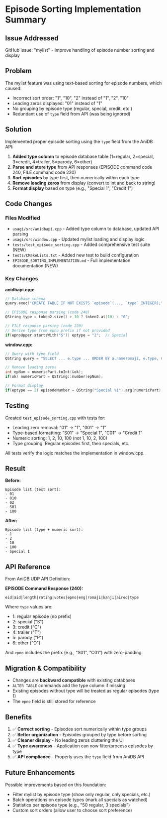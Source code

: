 # Episode Sorting Implementation Summary

## Issue Addressed

GitHub Issue: "mylist" - Improve handling of episode number sorting and display

## Problem

The mylist feature was using text-based sorting for episode numbers, which caused:
- Incorrect sort order: "1", "10", "2" instead of "1", "2", "10"
- Leading zeros displayed: "01" instead of "1"
- No grouping by episode type (regular, special, credit, etc.)
- Redundant use of `type` field from API (was being ignored)

## Solution

Implemented proper episode sorting using the `type` field from the AniDB API:

1. **Added type column** to episode database table (1=regular, 2=special, 3=credit, 4=trailer, 5=parody, 6=other)
2. **Parse and store type** from API responses (EPISODE command code 240, FILE command code 220)
3. **Sort episodes** by type first, then numerically within each type
4. **Remove leading zeros** from display (convert to int and back to string)
5. **Format display** based on type (e.g., "Special 1", "Credit 1")

## Code Changes

### Files Modified
- `usagi/src/anidbapi.cpp` - Added type column to database, updated API parsing
- `usagi/src/window.cpp` - Updated mylist loading and display logic
- `tests/test_episode_sorting.cpp` - Added comprehensive test suite (NEW)
- `tests/CMakeLists.txt` - Added new test to build configuration
- `EPISODE_SORTING_IMPLEMENTATION.md` - Full implementation documentation (NEW)

### Key Changes

**anidbapi.cpp:**
```cpp
// Database schema
query.exec("CREATE TABLE IF NOT EXISTS `episode`(..., `type` INTEGER);");

// EPISODE response parsing (code 240)
QString type = token2.size() > 10 ? token2.at(10) : "0";

// FILE response parsing (code 220)
// Derive type from epno prefix if not provided
if(epnoUpper.startsWith("S")) eptype = "2";  // Special
```

**window.cpp:**
```cpp
// Query with type field
QString query = "SELECT ... e.type ... ORDER BY a.nameromaji, e.type, CAST(...epno... AS INTEGER)";

// Remove leading zeros
int epNum = numericPart.toInt(&ok);
if(ok) numericPart = QString::number(epNum);

// Format display
if(eptype == 2) episodeNumber = QString("Special %1").arg(numericPart);
```

## Testing

Created `test_episode_sorting.cpp` with tests for:
- Leading zero removal: "01" → "1", "001" → "1"
- Type-based formatting: "S01" → "Special 1", "C01" → "Credit 1"
- Numeric sorting: 1, 2, 10, 100 (not 1, 10, 2, 100)
- Type grouping: Regular episodes first, then specials, etc.

All tests verify the logic matches the implementation in window.cpp.

## Result

**Before:**
```
Episode list (text sort):
- 01
- 010  
- 02
- S01
- 100
```

**After:**
```
Episode list (type + numeric sort):
- 1
- 2
- 10
- 100
- Special 1
```

## API Reference

From AniDB UDP API Definition:

**EPISODE Command Response (240):**
```
eid|aid|length|rating|votes|epno|eng|romaji|kanji|aired|type
```

Where `type` values are:
- 1: regular episode (no prefix)
- 2: special ("S")
- 3: credit ("C")
- 4: trailer ("T")
- 5: parody ("P")
- 6: other ("O")

And `epno` includes the prefix (e.g., "S01", "C01") with zero-padding.

## Migration & Compatibility

- Changes are **backward compatible** with existing databases
- `ALTER TABLE` commands add the type column if missing
- Existing episodes without type will be treated as regular episodes (type 1)
- The `epno` field is still stored for reference

## Benefits

1. ✅ **Correct sorting** - Episodes sort numerically within type groups
2. ✅ **Better organization** - Episodes grouped by type before sorting
3. ✅ **Cleaner display** - No leading zeros cluttering the UI
4. ✅ **Type awareness** - Application can now filter/process episodes by type
5. ✅ **API compliance** - Properly uses the `type` field from AniDB API

## Future Enhancements

Possible improvements based on this foundation:
- Filter mylist by episode type (show only regular, only specials, etc.)
- Batch operations on episode types (mark all specials as watched)
- Statistics per episode type (e.g., "50 regular, 3 specials")
- Custom sort orders (allow user to choose sort preference)
